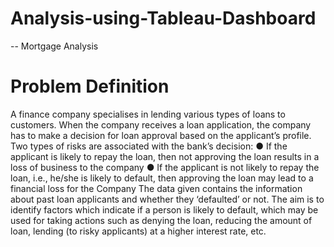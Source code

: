 # Analysis-using-Tableau-Dashboard
-- Mortgage Analysis
# Problem Definition
A finance company specialises in lending various types of loans to
customers. When the company receives a loan application, the company has to
make a decision for loan approval based on the applicant’s profile. Two types
of risks are associated with the bank’s decision:
● If the applicant is likely to repay the loan, then not approving the loan
results in a loss of business to the company
● If the applicant is not likely to repay the loan, i.e., he/she is likely to default,
then approving the loan may lead to a financial loss for the Company
The data given contains the information about past loan applicants and
whether they ‘defaulted’ or not. The aim is to identify factors which indicate if
a person is likely to default, which may be used for taking actions such as
denying the loan, reducing the amount of loan, lending (to risky applicants) at
a higher interest rate, etc.
